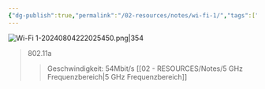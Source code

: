 ```yaml
---
{"dg-publish":true,"permalink":"/02-resources/notes/wi-fi-1/","tags":["netzwerk/wifi"]}
---
```


![Wi-Fi 1-20240804222025450.png|354](/img/user/02%20-%20RESOURCES/Files/IMG/Wi-Fi%201-20240804222025450.png)
>802.11a
>>Geschwindigkeit: 54Mbit/s
>>[[02 - RESOURCES/Notes/5 GHz Frequenzbereich\|5 GHz Frequenzbereich]] 